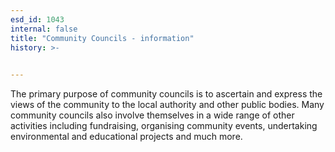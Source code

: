 ```yaml
---
esd_id: 1043
internal: false
title: "Community Councils - information"
history: >-
  

---
```


The primary purpose of community councils is to ascertain and express the views of the community to the local authority and other public bodies. Many community councils also involve themselves in a wide range of other activities including fundraising, organising community events, undertaking environmental and educational projects and much more.

